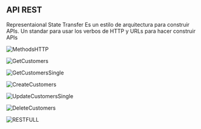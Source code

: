 ## API REST

Representaional State Transfer
Es un estilo de arquitectura para construir APIs. Un standar para usar los verbos de HTTP y URLs para hacer construir APIs

![MethodsHTTP](https://user-images.githubusercontent.com/61668265/81760005-9b53f080-949c-11ea-8bf3-2d348bf27de5.png)

![GetCustomers](https://user-images.githubusercontent.com/61668265/81760080-baeb1900-949c-11ea-9ed9-4164afc39005.png)

![GetCustomersSingle](https://user-images.githubusercontent.com/61668265/81760123-cb9b8f00-949c-11ea-854c-f5de82a74e0b.png)

![CreateCustomers](https://user-images.githubusercontent.com/61668265/81760145-d81fe780-949c-11ea-942b-142cd4d12979.png)

![UpdateCustomersSingle](https://user-images.githubusercontent.com/61668265/81760163-e241e600-949c-11ea-8625-6f7551a319bd.png)

![DeleteCustomers](https://user-images.githubusercontent.com/61668265/81760175-ea9a2100-949c-11ea-8b18-2c480000e8a3.png)

![RESTFULL](https://user-images.githubusercontent.com/61668265/81760053-ac9cfd00-949c-11ea-9bf7-b97de665629d.png)